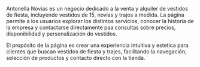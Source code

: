 Antonella Novias es un negocio dedicado a la venta y alquiler de vestidos de fiesta, incluyendo vestidos de 15, novias y trajes a medida. La página permite a los usuarios explorar los distintos servicios, conocer la historia de la empresa y contactarse directamente paa consultas sobre precios, disponibilidad y personalización de vestidos.

El propósito de la página es crear una experiencia intuitiva y estetica para clientes que buscan vestidos de fiesta y trajes, facilitando la navegación, selección de productos y contacto directo con la tienda.